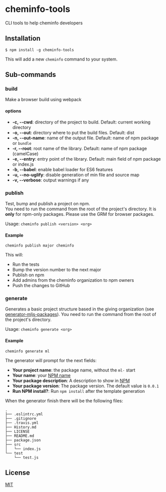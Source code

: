 # cheminfo-tools

CLI tools to help cheminfo developers

## Installation

`$ npm install -g cheminfo-tools`

This will add a new `cheminfo` command to your system.

## Sub-commands

### build

Make a browser build using webpack

#### options

* **-c, --cwd**: directory of the project to build. Default: current working directory
* **-o, --out**: directory where to put the build files. Default: dist
* **-n, --out-name**: name of the output file. Default: name of npm package or `bundle`
* **-r, --root**: root name of the library. Default: name of npm package (camelCase)
* **-e, --entry**: entry point of the library. Default: main field of npm package or index.js
* **-b, --babel**: enable babel loader for ES6 features
* **-u, --no-uglify**: disable generation of min file and source map
* **-v, --verbose**: output warnings if any

### publish

Test, bump and publish a project on npm.  
You need to run the command from the root of the project's directory. It is __only__ for npm-only packages. Please use the GRM for browser packages.

Usage: `cheminfo publish <version> <org>`

#### Example

`cheminfo publish major cheminfo`

This will:
* Run the tests
* Bump the version number to the next major
* Publish on npm
* Add admins from the cheminfo organization to npm owners
* Push the changes to GitHub

### generate

Generates a basic project structure based in the giving organization (see [generator-mljs-packages](https://github.com/mljs/generator-mljs-packages)).
You need to run the command from the root of the project's directory.

Usage: `cheminfo generate <org>`

#### Example

`cheminfo generate ml`

The generator will prompt for the next fields:

  * __Your project name__: the package name, without the `ml-` start
  * __Your name__: your [NPM name](https://docs.npmjs.com/files/package.json#people-fields-author-contributors)
  * __Your package description__: A description to show in [NPM](https://docs.npmjs.com/files/package.json#description-1)
  * __Your package version__: The package version. The default value is `0.0.1`
  * __Run NPM install?__: Run `npm install` after the template generation

When the generator finish there will be the following files:

```
.
├── .eslintrc.yml
├── .gitignore
├── .travis.yml
├── History.md
├── LICENSE
├── README.md
├── package.json
├── src
│   └── index.js
└── test
    └── test.js
```

## License

  [MIT](./LICENSE)

